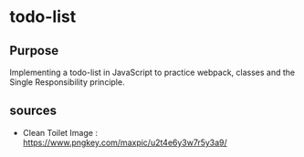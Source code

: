 # todo-list

## Purpose
Implementing a todo-list in JavaScript to practice webpack, classes and the Single Responsibility principle.

## sources

- Clean Toilet Image : https://www.pngkey.com/maxpic/u2t4e6y3w7r5y3a9/

